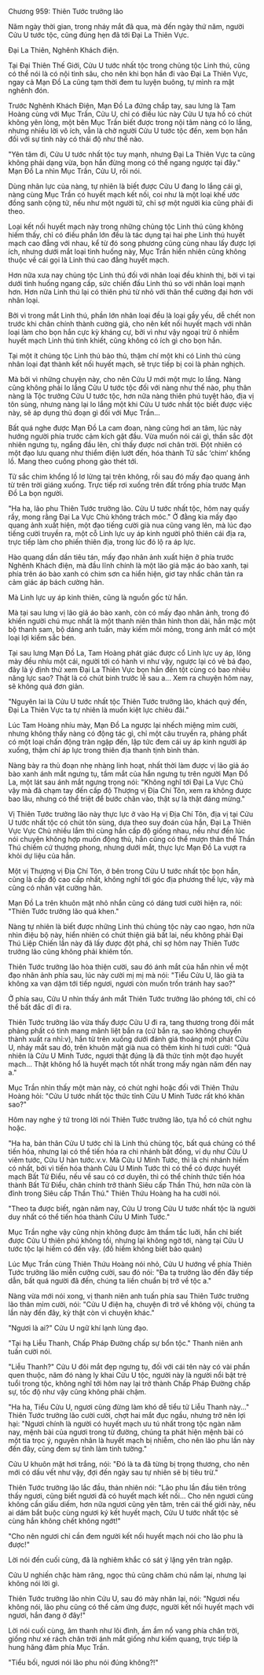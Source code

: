 




Chương 959: Thiên Tước trưởng lão


Năm ngày thời gian, trong nháy mắt đã qua, mà đến ngày thứ năm, người Cửu U tước tộc, cũng đúng hẹn đã tới Đại La Thiên Vực.

Đại La Thiên, Nghênh Khách điện.

Tại Đại Thiên Thế Giới, Cửu U tước nhất tộc trong chủng tộc Linh thú, cũng có thể nói là có nội tình sâu, cho nên khi bọn hắn đi vào Đại La Thiên Vực, ngay cả Mạn Đồ La cũng tạm thời đem tu luyện buông, tự mình ra mặt nghênh đón.

Trước Nghênh Khách Điện, Mạn Đồ La đứng chắp tay, sau lưng là Tam Hoàng cùng với Mục Trần, Cửu U, chỉ có điều lúc này Cửu U tựa hồ có chút không yên lòng, một bên Mục Trần biết được trong nội tâm nàng có lo lắng, nhưng nhiều lời vô ích, vẫn là chờ người Cửu U tước tộc đến, xem bọn hắn đối với sự tình này có thái độ như thế nào.

"Yên tâm đi, Cửu U tước nhất tộc tuy mạnh, nhưng Đại La Thiên Vực ta cũng không phải dạng vừa, bọn hắn đừng mong có thể ngang ngược tại đây." Mạn Đồ La nhìn Mục Trần, Cửu U, rồi nói.

Dùng nhãn lực của nàng, tự nhiên là biết được Cửu U đang lo lắng cái gì, nàng cùng Mục Trần có huyết mạch kết nối, coi như là một loại khế ước đồng sanh cộng tử, nếu như một người tử, chỉ sợ một người kia cũng phải đi theo.

Loại kết nối huyết mạch này trong những chủng tộc Linh thú cũng không hiếm thấy, chỉ có điều phần lớn đều là tác dụng tại hai phe Linh thú huyết mạch cao đẳng với nhau, kể từ đó song phương cũng cùng nhau lấy được lợi ích, nhưng dưới mắt loại tình huống này, Mục Trần hiển nhiên cũng không thuộc về cái gọi là Linh thú cao đẳng huyết mạch.

Hơn nữa xưa nay chủng tộc Linh thú đối với nhân loại đều khinh thị, bởi vì tại dưới tình huống ngang cấp, sức chiến đấu Linh thú so với nhân loại mạnh hơn. Hơn nữa Linh thú lại có thiên phú từ nhỏ với thân thể cường đại hơn với nhân loại.

Bởi vì trong mắt Linh thú, phần lớn nhân loại đều là loại gầy yếu, dễ chết non trước khi chân chính thành cường giả, cho nên kết nối huyết mạch với nhân loại làm cho bọn hắn cực kỳ kháng cự, bởi vì như vậy ngoại trừ ô nhiễm huyết mạch Linh thú tinh khiết, cũng không có ích gì cho bọn hắn.

Tại một ít chủng tộc Linh thú bảo thủ, thậm chí một khi có Linh thú cùng nhân loại đạt thành kết nối huyết mạch, sẽ trực tiếp bị coi là phản nghịch.

Mà bởi vì những chuyện này, cho nên Cửu U mới một mực lo lắng. Nàng cũng không phải lo lắng Cửu U tước tộc đối với nàng như thế nào, phụ thân nàng là Tộc trưởng Cửu U tước tộc, hơn nữa nàng thiên phú tuyệt hảo, địa vị tôn sùng, nhưng nàng lại lo lắng một khi Cửu U tước nhất tộc biết được việc này, sẽ áp dụng thủ đoạn gì đối với Mục Trần...

Bất quá nghe được Mạn Đồ La cam đoan, nàng cũng hơi an tâm, lúc này hướng người phía trước cảm kích gật đầu. Vừa muốn nói cái gì, thần sắc đột nhiên ngưng tụ, ngẩng đầu lên, chỉ thấy được nơi chân trời. Đột nhiên có một đạo lưu quang như thiểm điện lướt đến, hóa thành Tử sắc ‘chim’ khổng lồ. Mang theo cuồng phong gào thét tới.

Tử sắc chim khổng lồ lơ lửng tại trên không, rồi sau đó mấy đạo quang ảnh từ trên trời giáng xuống. Trực tiếp rơi xuống trên đất trống phía trước Mạn Đồ La bọn người.

"Ha ha, lão phu Thiên Tước trưởng lão. Cửu U tước nhất tộc, hôm nay quấy rầy, mong rằng Đại La Vực Chủ không trách móc." Ở đằng kia mấy đạo quang ảnh xuất hiện, một đạo tiếng cười già nua cũng vang lên, mà lúc đạo tiếng cười truyền ra, một cỗ Linh lực uy áp kinh người phô thiên cái địa ra, trực tiếp làm cho phiến thiên địa, trong lúc đó lộ ra áp lực.

Hào quang dần dần tiêu tán, mấy đạo nhân ảnh xuất hiện ở phía trước Nghênh Khách điện, mà đầu lĩnh chính là một lão giả mặc áo bào xanh, tại phía trên áo bào xanh có chim sơn ca hiển hiện, giơ tay nhấc chân tản ra cảm giác áp bách cường hãn.

Mà Linh lực uy áp kinh thiên, cũng là nguồn gốc từ hắn.

Mà tại sau lưng vị lão giả áo bào xanh, còn có mấy đạo nhân ảnh, trong đó khiến người chú mục nhất là một thanh niên thân hình thon dài, hắn mặc một bộ thanh sam, bộ dáng anh tuấn, mày kiếm môi mỏng, trong ánh mắt có một loại lợi kiếm sắc bén.

Tại sau lưng Mạn Đồ La, Tam Hoàng phát giác được cổ Linh lực uy áp, lông mày đều nhíu một cái, người tới có hành vi như vậy, ngược lại có vẻ bá đạo, đây là ý định thử xem Đại La Thiên Vực bọn hắn đến tột cùng có bao nhiêu năng lực sao? Thật là có chút binh trước lễ sau a... Xem ra chuyện hôm nay, sẽ không quá đơn giản.

"Nguyên lai là Cửu U tước nhất tộc Thiên Tước trưởng lão, khách quý đến, Đại La Thiên Vực ta tự nhiên là muốn kiệt lực chiêu đãi."

Lúc Tam Hoàng nhíu mày, Mạn Đồ La ngược lại nhếch miệng mỉm cười, nhưng không thấy nàng có động tác gì, chỉ một câu truyền ra, phảng phất có một loại chấn động tràn ngập đến, lập tức đem cái uy áp kinh người áp xuống, thậm chí áp lực trong thiên địa thanh tịnh bình thản.

Nàng bày ra thủ đoạn nhẹ nhàng linh hoạt, nhất thời làm được vị lão giả áo bào xanh ánh mắt ngưng tụ, tầm mắt của hắn ngưng tụ trên người Mạn Đồ La, một lát sau ánh mắt ngưng trọng nói: "Không nghĩ tới Đại La Vực Chủ vậy mà đã chạm tay đến cấp độ Thượng vị Địa Chí Tôn, xem ra không được bao lâu, nhưng có thể triệt để bước chân vào, thật sự là thật đáng mừng."

Vị Thiên Tước trưởng lão này thực lực ở vào Hạ vị Địa Chí Tôn, địa vị tại Cửu U tước nhất tộc có chút tôn sùng, dựa theo suy đoán của hắn, Đại La Thiên Vực Vực Chủ nhiều lắm thì cùng hắn cấp độ giống nhau, nếu như đến lúc nói chuyện không hợp muốn động thủ, hắn cũng có thể mượn thân thể Thần Thú chiếm cứ thượng phong, nhưng dưới mắt, thực lực Mạn Đồ La vượt ra khỏi dự liệu của hắn.

Một vị Thượng vị Địa Chí Tôn, ở bên trong Cửu U tước nhất tộc bọn hắn, cũng là cấp độ cao cấp nhất, không nghĩ tới góc địa phương thế lực, vậy mà cũng có nhân vật cường hãn.

Mạn Đồ La trên khuôn mặt nhỏ nhắn cũng có dáng tươi cười hiện ra, nói: "Thiên Tước trưởng lão quá khen."

Nàng tự nhiên là biết được những Linh thú chủng tộc này cao ngạo, hơn nữa nhìn điệu bộ này, hiển nhiên có chút thiện giả bất lai, nếu không phải Đại Thú Liệp Chiến lần này đã lấy được đột phá, chỉ sợ hôm nay Thiên Tước trưởng lão cũng không phải khiêm tốn.

Thiên Tước trưởng lão hòa thiện cười, sau đó ánh mắt của hắn nhìn về một đạo nhân ảnh phía sau, lúc này cười mị mị mà nói: "Tiểu Cửu U, lão già ta không xa vạn dặm tới tiếp ngươi, ngươi còn muốn trốn tránh hay sao?"

Ở phía sau, Cửu U nhìn thấy ánh mắt Thiên Tước trưởng lão phóng tới, chỉ có thể bất đắc dĩ đi ra.

Thiên Tước trưởng lão vừa thấy được Cửu U đi ra, tang thương trong đôi mắt phảng phất có tinh mang mãnh liệt bắn ra (cứ bắn ra, sao không chuyển thành xuất ra nhỉ:v), hắn từ trên xuống dưới đánh giá thoáng một phát Cửu U, nháy mắt sau đó, trên khuôn mặt già nua có thêm kinh hỉ tươi cười: "Quả nhiên là Cửu U Minh Tước, ngươi thật đúng là đã thức tỉnh một đạo huyết mạch... Thật không hổ là huyết mạch tốt nhất trong mấy ngàn năm đến nay a."

Mục Trần nhìn thấy một màn này, có chút nghi hoặc đối với Thiên Thứu Hoàng hỏi: "Cửu U tước nhất tộc thức tỉnh Cửu U Minh Tước rất khó khăn sao?"

Hôm nay nghe ý tứ trong lời nói Thiên Tước trưởng lão, tựa hồ có chút nghu hoặc.

"Ha ha, bản thân Cửu U tước chỉ là Linh thú chủng tộc, bất quá chúng có thể tiến hóa, nhưng lại có thể tiến hóa ra chi nhánh bất đồng, ví dụ như Cửu U viêm tước, Cửu U hàn tước.v.v. Mà Cửu U Minh Tước, thì là chi nhánh hiếm có nhất, bởi vì tiến hóa thành Cửu U Minh Tước thì có thể có được huyết mạch Bất Tử Điểu, nếu về sau có cơ duyên, thì có thể chính thức tiến hóa thành Bất Tử Điểu, chân chính trở thành Siêu cấp Thần Thú, hơn nữa còn là đỉnh trong Siêu cấp Thần Thú." Thiên Thứu Hoàng ha ha cười nói.

"Theo ta được biết, ngàn năm nay, Cửu U trong Cửu U tước nhất tộc là người duy nhất có thể tiến hóa thành Cửu U Minh Tước."

Mục Trần nghe vậy cũng nhịn không được âm thầm tắc luỡi, hắn chỉ biết được Cửu U thiên phú không tồi, nhưng lại không ngờ tới, nàng tại Cửu U tước tộc lại hiếm có đến vậy. (đồ hiếm không biết bảo quản)

Lúc Mục Trần cùng Thiên Thứu Hoàng nói nhỏ, Cửu U hướng về phía Thiên Tước trưởng lão miễn cưỡng cười, sau đó nói: "Đa tạ trưởng lão đến đây tiếp dẫn, bất quá người đã đến, chúng ta liền chuẩn bị trở về tộc a."

Nàng vừa mới nói xong, vị thanh niên anh tuấn phía sau Thiên Tước trưởng lão thân mỉm cười, nói: "Cửu U điện hạ, chuyện đi trở về không vội, chúng ta lần này đến đây, kỳ thật còn vì chuyện khác."

"Ngươi là ai?" Cửu U ngữ khí lạnh lùng đạo.

"Tại hạ Liễu Thanh, Chấp Pháp Đường chấp sự bổn tộc." Thanh niên anh tuấn cười nói.

"Liễu Thanh?" Cửu U đôi mắt đẹp ngưng tụ, đối với cái tên này có vài phần quen thuộc, năm đó nàng ly khai Cửu U tộc, người này là người nổi bật trẻ tuổi trong tộc, không nghĩ tới hôm nay lại trở thành Chấp Pháp Đường chấp sự, tốc độ như vậy cũng không phải chậm.

"Ha ha, Tiểu Cửu U, ngươi cũng đừng làm khó dễ tiểu tử Liễu Thanh này..." Thiên Tước trưởng lão cười cười, chợt hai mắt đục ngầu, nhưng trở nên lợi hại: "Ngươi chính là người có huyết mạch ưu tú nhất trong tộc ngàn năm nay, mệnh bài của ngươi trong từ đường, chúng ta phát hiện mệnh bài có một tia trọc ý, nguyên nhân là huyết mạch bị nhiễm, cho nên lão phu lần này đến đây, cũng đem sự tình làm tinh tường."

Cửu U khuôn mặt hơi trắng, nói: "Đó là ta đã từng bị trọng thương, cho nên mới có dấu vết như vậy, đợi đến ngày sau tự nhiên sẽ bị tiêu trừ."

Thiên Tước trưởng lão lắc đầu, thản nhiên nói: "Lão phu lần đầu tiên trông thấy ngươi, cũng biết ngươi đã có huyết mạch kết nối... Cho nên ngươi cũng không cần giấu diếm, hơn nữa ngươi cũng yên tâm, trên cái thế giới này, nếu ai dám bắt buộc cùng ngươi ký kết huyết mạch, Cửu U tước nhất tộc sẽ cùng hắn không chết không ngớt!"

"Cho nên ngươi chỉ cần đem người kết nối huyết mạch nói cho lão phu là được!"

Lời nói đến cuối cùng, đã là nghiêm khắc có sát ý lặng yên tràn ngập.

Cửu U nghiến chặc hàm răng, ngọc thủ cũng chăm chú nắm lại, nhưng lại không nói lời gì.

Thiên Tước trưởng lão nhìn Cửu U, sau đó mày nhăn lại, nói: "Ngươi nếu không nói, lão phu cũng có thể cảm ứng được, người kết nối huyết mạch với ngươi, hắn đang ở đây!"

Lời nói cuối cùng, âm thanh như lôi đình, ầm ầm nổ vang phía chân trời, giống như xé rách chân trời ánh mắt giống như kiếm quang, trực tiếp là hung hăng đâm phía Mục Trần.

"Tiểu bối, ngươi nói lão phu nói đúng không?!"




